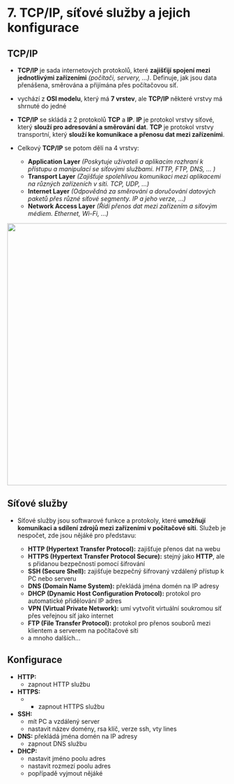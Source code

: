 # 7. TCP/IP, síťové služby a jejich konfigurace

## TCP/IP
- **TCP/IP** je sada internetových protokolů, které **zajišťijí spojení mezi jednotlivými zařízeními** _(počítači, servery, ...)_. Definuje, jak jsou data přenášena, směrována a přijímána přes počítačovou síť.
- vychází z **OSI modelu**, který má **7 vrstev**, ale **TCP/IP** některé vrstvy má shrnuté do jedné
- **TCP/IP** se skládá z 2 protokolů **TCP** a **IP**. **IP** je protokol vrstvy síťové, který **slouží pro adresování a směrování dat**. **TCP** je protokol vrstvy transportní, který **slouží ke komunikace a přenosu dat mezi zařízeními**.
- Celkový **TCP/IP** se potom dělí na 4 vrstvy:

  - **Application Layer** _(Poskytuje uživateli a aplikacím rozhraní k přístupu a manipulací se síťovými službami. HTTP, FTP, DNS, ... )_
  - **Transport Layer** _(Zajišťuje spolehlivou komunikaci mezi aplikacemi na různých zařízeních v síti. TCP, UDP, ...)_
  - **Internet Layer** _(Odpovědná za směrování a doručování datových paketů přes různé síťové segmenty. IP a jeho verze, ...)_
  - **Network Access Layer** _(Řídí přenos dat mezi zařízením a síťovým médiem. Ethernet, Wi-Fi, ...)_

<p align="center">
  <img src="https://github.com/ToCatchTo/Maturitni-otazky/assets/119807755/013a6b82-0d8e-4cb3-8e4c-fedf1093a085" width="600" height="auto"/>
</p>

## Síťové služby
- Síťové služby jsou softwarové funkce a protokoly, které **umožňují komunikaci a sdílení zdrojů mezi zařízeními v počítačové síti**. Služeb je nespočet, zde jsou nějáké pro představu:
  
  - **HTTP (Hypertext Transfer Protocol):** zajišťuje přenos dat na webu
  - **HTTPS (Hypertext Transfer Protocol Secure):** stejný jako **HTTP**, ale s přidanou bezpečností pomocí šifrování
  - **SSH (Secure Shell):** zajišťuje bezpečný šifrovaný vzdálený přístup k PC nebo serveru
  - **DNS (Domain Name System):** překládá jména domén na IP adresy
  - **DHCP (Dynamic Host Configuration Protocol):** protokol pro automatické přidělování IP adres 
  - **VPN (Virtual Private Network):** umí vytvořit virtuální soukromou síť přes veřejnou síť jako internet 
  - **FTP (File Transfer Protocol):** protokol pro přenos souborů mezi klientem a serverem na počítačové síti
  - a mnoho dalších...

## Konfigurace
- **HTTP:**
  - zapnout HTTP službu
- **HTTPS:**
  - - zapnout HTTPS službu
- **SSH:**
  - mít PC a vzdálený server
  - nastavit název domény, rsa klíč, verze ssh, vty lines
- **DNS:** překládá jména domén na IP adresy
  - zapnout DNS službu
- **DHCP:**
  - nastavit jméno poolu adres
  - nastavit rozmezí poolu adres
  - popřípadě vyjmout nějáké
